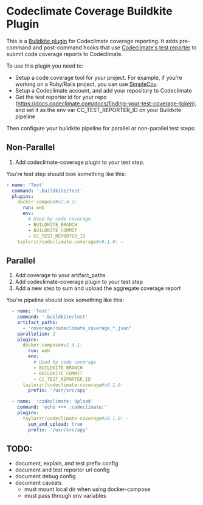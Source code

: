 # Codeclimate Coverage Buildkite Plugin

This is a [Buildkite plugin](https://buildkite.com/docs/agent/v3/plugins) for Codeclimate coverage
reporting. It adds pre-command and post-command hooks that use [Codeclimate's test
reporter](https://github.com/codeclimate/test-reporter) to submit code coverage reports to
Codeclimate.

To use this plugin you need to:
- Setup a code coverage tool for your project. For example, if you're working on a Ruby/Rails
  project, you can use [SimpleCov](https://github.com/colszowka/simplecov).
- Setup a Codeclimate account, and add your repository to Codeclimate
- Get the test reporter id for your repo (https://docs.codeclimate.com/docs/finding-your-test-coverage-token), and set it as the env var CC_TEST_REPORTER_ID on your Buildkite pipeline

Then configure your buildkite pipeline for parallel or non-parallel test steps:

## Non-Parallel
1. Add codeclimate-coverage plugin to your test step.

You're test step should look something like this:

```yml
- name: 'Test'
  command: '.buildkite/test'
  plugins:
    docker-compose#v2.4.1:
      run: web
      env:
        # Used by code coverage
        - BUILDKITE_BRANCH
        - BUILDKITE_COMMIT
        - CC_TEST_REPORTER_ID
    taylorzr/codeclimate-coverage#v0.1.0: ~

```

## Parallel
1. Add coverage to your artifact_paths
2. Add codeclimate-coverage plugin to your test step
3. Add a new step to sum and upload the aggregate coverage report


You're pipeline should look something like this:

```yml
  - name: 'Test'
    command: '.buildkite/test'
    artifact_paths:
      - "coverage/codeclimate_coverage_*.json"
    parallelism: 2
    plugins:
      docker-compose#v2.4.1:
        run: web
        env:
          # Used by code coverage
          - BUILDKITE_BRANCH
          - BUILDKITE_COMMIT
          - CC_TEST_REPORTER_ID
      taylorzr/codeclimate-coverage#v0.1.0:
        prefix: '/usr/src/app'

  - name: ':codeclimate: Upload'
    command: 'echo +++ :codeclimate:'
    plugins:
      taylorzr/codeclimate-coverage#v0.1.0: ~
        sum_and_upload: true
        prefix: '/usr/src/app'
```

## TODO:
- document, explain, and test prefix config
- document and test reporter url config
- document debug config
- document caveats
  - must mount local dir when using docker-compose
  - must pass through env variables
